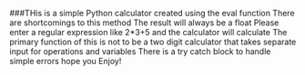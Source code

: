 ###THis is a simple Python calculator created using the eval function
There are shortcomings to this method
The result will always be a float
Please enter a regular expression like 2*3+5 and the calculator will calculate
The primary function of this is not to be a two digit calculator that takes separate input for operations and variables
There is a try catch block to handle simple errors
hope you Enjoy!
